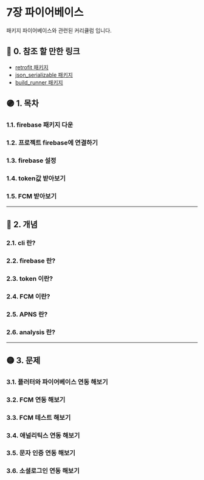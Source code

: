 # 7장 파이어베이스

패키지 파이어베이스와 관련된 커리큘럼 입니다.

## 🔴 0. 참조 할 만한 링크

- [retrofit 패키지](https://pub.dev/packages/retrofit)
- [json_serializable 패키지](https://pub.dev/packages/json_serializable)
- [build_runner 패키지](https://pub.dev/packages/build_runner)

## 🟣 1. 목차

### 1.1. firebase 패키지 다운

### 1.2. 프로젝트 firebase에 연결하기

### 1.3. firebase 설정

### 1.4. token값 받아보기

### 1.5. FCM 받아보기

***

## 🔵 2. 개념

### 2.1. cli 란?

### 2.2. firebase 란?

### 2.3. token 이란?

### 2.4. FCM 이란?

### 2.5. APNS 란?

### 2.6. analysis 란?

***

## 🟡 3. 문제

### 3.1. 플러터와 파이어베이스 연동 해보기

### 3.2. FCM 연동 해보기

### 3.3. FCM 테스트 해보기

### 3.4. 애널리틱스 연동 해보기

### 3.5. 문자 인증 연동 해보기

### 3.6. 소셜로그인 연동 해보기